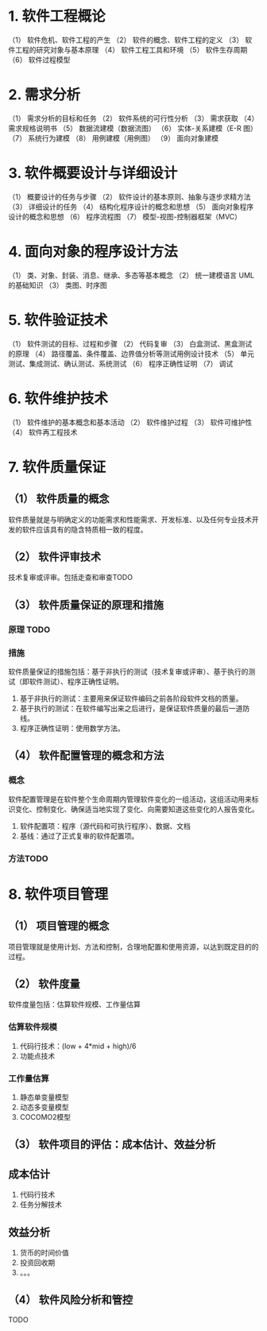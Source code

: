 # 1. 软件工程概论
（1） 软件危机、软件工程的产生
（2） 软件的概念、软件工程的定义
（3） 软件工程的研究对象与基本原理
（4） 软件工程工具和环境
（5） 软件生存周期
（6） 软件过程模型
# 2. 需求分析
（1） 需求分析的目标和任务
（2） 软件系统的可行性分析
（3） 需求获取
（4） 需求规格说明书
（5） 数据流建模（数据流图）
（6） 实体-关系建模（E-R 图）
（7） 系统行为建模
（8） 用例建模（用例图）
（9） 面向对象建模
# 3. 软件概要设计与详细设计
（1） 概要设计的任务与步骤
（2） 软件设计的基本原则、抽象与逐步求精方法
（3） 详细设计的任务
（4） 结构化程序设计的概念和思想
（5） 面向对象程序设计的概念和思想
（6） 程序流程图
（7） 模型-视图-控制器框架（MVC）
# 4. 面向对象的程序设计方法
（1） 类、对象、封装、消息、继承、多态等基本概念
（2） 统一建模语言 UML 的基础知识
（3） 类图、时序图
# 5. 软件验证技术
（1） 软件测试的目标、过程和步骤
（2） 代码复审
（3） 白盒测试、黑盒测试的原理
（4） 路径覆盖、条件覆盖、边界值分析等测试用例设计技术
（5） 单元测试、集成测试、确认测试、系统测试
（6） 程序正确性证明
（7） 调试
# 6. 软件维护技术
（1） 软件维护的基本概念和基本活动
（2） 软件维护过程
（3） 软件可维护性
（4） 软件再工程技术
# 7. 软件质量保证
## （1） 软件质量的概念
软件质量就是与明确定义的功能需求和性能需求、开发标准、以及任何专业技术开发的软件应该具有的隐含特质相一致的程度。
## （2） 软件评审技术
技术复审或评审。包括走查和审查TODO
## （3） 软件质量保证的原理和措施
### 原理 TODO
### 措施
软件质量保证的措施包括：基于非执行的测试（技术复审或评审）、基于执行的测试（即软件测试）、程序正确性证明。

1. 基于非执行的测试：主要用来保证软件编码之前各阶段软件文档的质量。
2. 基于执行的测试：在软件编写出来之后进行，是保证软件质量的最后一道防线。
3. 程序正确性证明：使用数学方法。

## （4） 软件配置管理的概念和方法
### 概念
软件配置管理是在软件整个生命周期内管理软件变化的一组活动，这组活动用来标识变化、控制变化、确保适当地实现了变化、向需要知道这些变化的人报告变化。

1. 软件配置项：程序（源代码和可执行程序）、数据、文档
2. 基线：通过了正式复审的软件配置项。

### 方法TODO

# 8. 软件项目管理
## （1） 项目管理的概念
项目管理就是使用计划、方法和控制，合理地配置和使用资源，以达到既定目的的过程。
## （2） 软件度量
软件度量包括：估算软件规模、工作量估算
### 估算软件规模
1. 代码行技术：(low + 4*mid + high)/6
2. 功能点技术
### 工作量估算
1. 静态单变量模型
2. 动态多变量模型
3. COCOMO2模型
## （3） 软件项目的评估：成本估计、效益分析
## 成本估计
1. 代码行技术
2. 任务分解技术
## 效益分析
1. 货币的时间价值
2. 投资回收期
3. 。。。
## （4） 软件风险分析和管控
TODO
